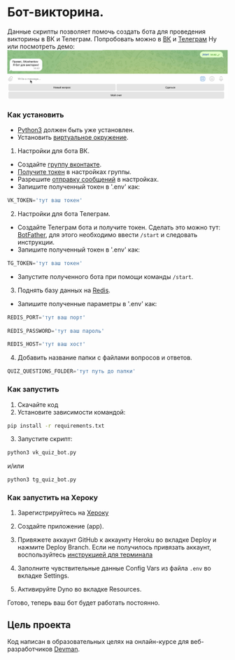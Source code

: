 # Бот-викторина.
Данные скрипты позволяет помочь создать бота для проведения викторины в ВК и Телеграм.
Попробовать можно в [ВК](https://vk.com/im?sel=-210042253) и [Телеграм](https://t.me/Quiz_Stx_bot)
Ну или посмотреть демо: ![демо](assets/tg_quiz_bot.gif)
### Как установить
- [Python3](https://www.python.org/downloads/) должен быть уже установлен. 
- Установить [виртуальное окружение](https://python-scripts.com/virtualenv).

1. Настройки для бота ВК.
- Создайте [группу вконтакте](https://vk.com/groups).
- [Получите токен](https://dvmn.org/media/filer_public/2f/11/2f11a34a-1de3-4acc-838d-d1be37bd6828/screenshot_from_2019-04-29_20-10-16.png) в настройках группы.
- Разрешите [отправку сообщений](https://dvmn.org/media/screenshot_from_2019-04-29_20-15-54.png) в настройках. 
- Запишите полученный токен в '.env' как:
```python
VK_TOKEN='тут ваш токен'
```
  
2. Настройки для бота Телеграм.
- Создайте Телеграм бота  и получите токен. Сделать это можно тут: [BotFather](https://telegram.me/BotFather), для этого необходимо
ввести `/start` и следовать инструкции.
- Запишите полученный токен в '.env' как:
```python
TG_TOKEN='тут ваш токен'
```  
- Запустите полученного бота при помощи команды `/start`.

3. Поднять базу данных на [Redis](https://redis.com).
- Запишите полученные параметры в '.env' как:
```python
REDIS_PORT='тут ваш порт'
``` 
```python
REDIS_PASSWORD='тут ваш пароль'
``` 
```python
REDIS_HOST='тут ваш хост'
```

4. Добавить название папки с файлами вопросов и ответов.
```python
QUIZ_QUESTIONS_FOLDER='тут путь до папки'
```

### Как запустить
1. Скачайте код
2. Установите зависимости командой:
```bash
pip install -r requirements.txt
```
3. Запустите скрипт:
```bash
python3 vk_quiz_bot.py
```
и/или
```bash
python3 tg_quiz_bot.py
```

### Как запустить на Хероку
1. Зарегистрируйтесь на [Хероку](https://id.heroku.com/login)
2. Создайте приложение (app). 
3. Привяжете аккаунт GitHub к аккаунту Heroku во вкладке Deploy и нажмите Deploy Branch.
   Если не получилось привязать аккаунт, воспользуйтесь [инструкцией для терминала](https://devcenter.heroku.com/articles/git)
4. Заполните чувствительные данные Config Vars из файла `.env` во вкладке Settings.

5. Активируйте Dyno во вкладке Resources. 

Готово, теперь ваш бот будет работать постоянно.

## Цель проекта

Код написан в образовательных целях на онлайн-курсе для веб-разработчиков [Devman](https://dvmn.org).
